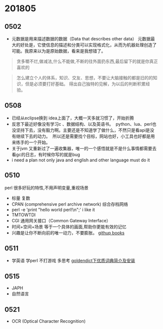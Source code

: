 # 201805

##  0502

* 元数据是用来描述数据的数据（Data that describes other data）
元数据最大的好处是，它使信息的描述和分类可以实现格式化，从而为机器处理创造了可能。我原来以为是原始数据，看来是我想错了。

> 贪多嚼不烂,做减法,什么不能做,不断的往外面扔东西,最后留下的就是你真正喜欢的

> 怎么建立个人的体系，知识、交友、思想，不要让大脑接触的都是旧的的知识，但是必须要打好基础。
得出自己独特的见解，为以后的判断积累经验。

## 0508 

* 已经从eclipse换到 idea上面了，大概一天多就习惯了，开始折腾
* 反思下最近好像没有学习c 、数据结构、以及英语书。
  python、lua、perl也没坚持下去，没有毅力啊。主要还是不知道学了做什么，不然只是看api是没有继续下去的动力。 
  所以还是需要找个目标，网站也好，小工具也好都是用来练手的一个开始。
* 关于jvm 又重新过了一遍收集器，唯一的一个感悟就是不是什么事情都需要去看gc的日志，有时候你写的就是bug
* i need a plan not only java and english and other language must do it 


## 0510 
 perl 很多好玩的特性,不用声明变量,重视场景
* 标量 复数
* CPAN (comprehensive perl archive network) 综合存档网络
* perl -e 'print "hello world perl!\n";'  i like it
* TMTOWTDI
* CGI 通用网关接口（Common Gateway Interface） 
* 时间+空间+场景 等于一个具体的画面,帮助你更能有效的记忆
* 兴趣是让你不断向前的唯一动力，不要膨胀。
[githup books](https://www.jianshu.com/p/0f122a6120e7)

## 0511
* 学英语 学perl 不打游戏 多思考
[goldendict下优质词典简介及安装](https://blog.yuanbin.me/posts/2013-01/2013-01-31_23-07-00.html)

## 0515
* JAPH
* 自然语言  


## 0521 
* OCR (Optical Character Recognition)
